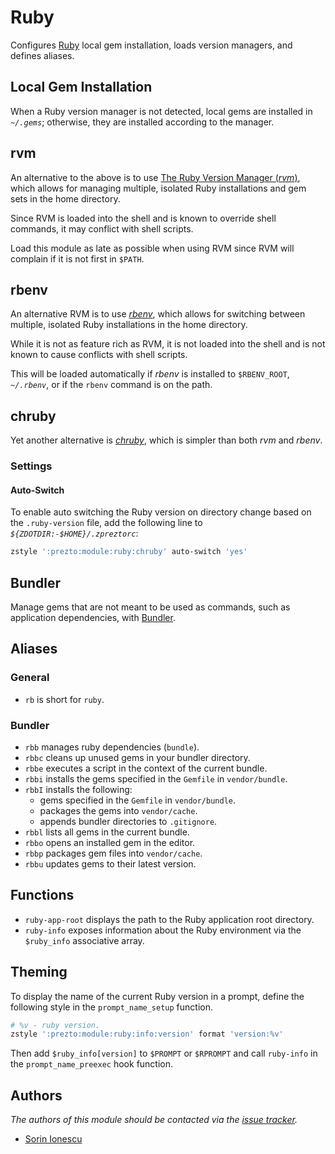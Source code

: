 # Ruby

Configures [Ruby][1] local gem installation, loads version managers, and defines
aliases.

## Local Gem Installation

When a Ruby version manager is not detected, local gems are installed in
_`~/.gems`_; otherwise, they are installed according to the manager.

## rvm

An alternative to the above is to use [The Ruby Version Manager (_rvm_)][2],
which allows for managing multiple, isolated Ruby installations and gem sets in
the home directory.

Since RVM is loaded into the shell and is known to override shell commands, it
may conflict with shell scripts.

Load this module as late as possible when using RVM since RVM will complain if
it is not first in `$PATH`.

## rbenv

An alternative RVM is to use [_rbenv_][3], which allows for switching between
multiple, isolated Ruby installations in the home directory.

While it is not as feature rich as RVM, it is not loaded into the shell and is
not known to cause conflicts with shell scripts.

This will be loaded automatically if _rbenv_ is installed to `$RBENV_ROOT`,
_`~/.rbenv`_, or if the `rbenv` command is on the path.

## chruby

Yet another alternative is [_chruby_][4], which is simpler than both _rvm_ and
_rbenv_.

### Settings

#### Auto-Switch

To enable auto switching the Ruby version on directory change based on the
`.ruby-version` file, add the following line to _`${ZDOTDIR:-$HOME}/.zpreztorc`_:

```sh
zstyle ':prezto:module:ruby:chruby' auto-switch 'yes'
```

## Bundler

Manage gems that are not meant to be used as commands, such as application
dependencies, with [Bundler][5].

## Aliases

### General

- `rb` is short for `ruby`.

### Bundler

- `rbb` manages ruby dependencies (`bundle`).
- `rbbc` cleans up unused gems in your bundler directory.
- `rbbe` executes a script in the context of the current bundle.
- `rbbi` installs the gems specified in the `Gemfile` in `vendor/bundle`.
- `rbbI` installs the following:
  - gems specified in the `Gemfile` in `vendor/bundle`.
  - packages the gems into `vendor/cache`.
  - appends bundler directories to `.gitignore`.
- `rbbl` lists all gems in the current bundle.
- `rbbo` opens an installed gem in the editor.
- `rbbp` packages gem files into `vendor/cache`.
- `rbbu` updates gems to their latest version.

## Functions

- `ruby-app-root` displays the path to the Ruby application root directory.
- `ruby-info` exposes information about the Ruby environment via the
  `$ruby_info` associative array.

## Theming

To display the name of the current Ruby version in a prompt, define the
following style in the `prompt_name_setup` function.

```sh
# %v - ruby version.
zstyle ':prezto:module:ruby:info:version' format 'version:%v'
```

Then add `$ruby_info[version]` to `$PROMPT` or `$RPROMPT` and call
`ruby-info` in the `prompt_name_preexec` hook function.

## Authors

_The authors of this module should be contacted via the [issue tracker][6]._

- [Sorin Ionescu](https://github.com/sorin-ionescu)

[1]: https://www.ruby-lang.org
[2]: https://rvm.io
[3]: https://github.com/sstephenson/rbenv
[4]: https://github.com/postmodern/chruby
[5]: https://gembundler.com
[6]: https://github.com/sorin-ionescu/prezto/issues
